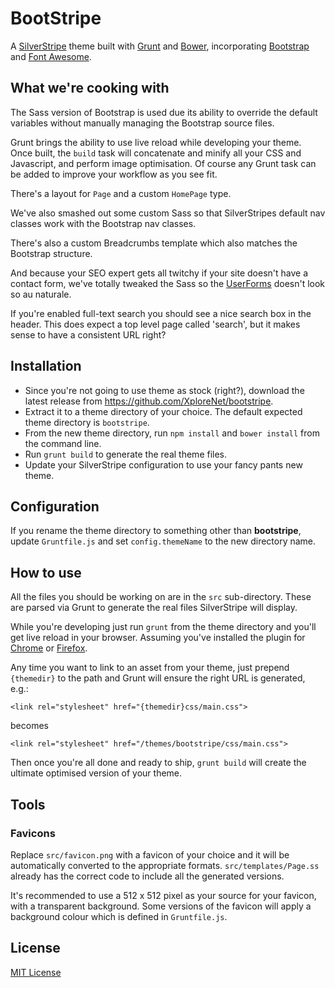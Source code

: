 # BootStripe

A [SilverStripe](http://www.silverstripe.org) theme built with [Grunt](http://gruntjs.com/) and [Bower](http://bower.io/), incorporating [Bootstrap](http://getbootstrap.com/) and [Font Awesome](http://fontawesome.io/).

## What we're cooking with

The Sass version of Bootstrap is used due its ability to override the default variables without manually managing the Bootstrap source files.

Grunt brings the ability to use live reload while developing your theme. Once built, the `build` task will concatenate and minify all your CSS and Javascript, and perform image optimisation. Of course any Grunt task can be added to improve your workflow as you see fit.

There's a layout for `Page` and a custom `HomePage` type.

We've also smashed out some custom Sass so that SilverStripes default nav classes work with the Bootstrap nav classes.

There's also a custom Breadcrumbs template which also matches the Bootstrap structure.

And because your SEO expert gets all twitchy if your site doesn't have a contact form, we've totally tweaked the Sass so the [UserForms](http://addons.silverstripe.org/add-ons/silverstripe/userforms) doesn't look so au naturale.

If you're enabled full-text search you should see a nice search box in the header. This does expect a top level page called 'search', but it makes sense to have a consistent URL right?

## Installation

- Since you're not going to use theme as stock (right?), download the latest release from https://github.com/XploreNet/bootstripe.
- Extract it to a theme directory of your choice. The default expected theme directory is `bootstripe`.
- From the new theme directory, run `npm install` and `bower install` from the command line.
- Run `grunt build` to generate the real theme files.
- Update your SilverStripe configuration to use your fancy pants new theme.

## Configuration

If you rename the theme directory to something other than __bootstripe__, update `Gruntfile.js` and set `config.themeName` to the new directory name.

## How to use

All the files you should be working on are in the `src` sub-directory. These are parsed via Grunt to generate the real files SilverStripe will display.

While you're developing just run `grunt` from the theme directory and you'll get live reload in your browser. Assuming you've installed the plugin for [Chrome](https://chrome.google.com/webstore/detail/livereload/jnihajbhpnppcggbcgedagnkighmdlei?hl=en) or [Firefox](https://addons.mozilla.org/en-US/firefox/addon/livereload/).

Any time you want to link to an asset from your theme, just prepend `{themedir}` to the path and Grunt will ensure the right URL is generated, e.g.:

`<link rel="stylesheet" href="{themedir}css/main.css">`

becomes

`<link rel="stylesheet" href="/themes/bootstripe/css/main.css">`

Then once you're all done and ready to ship, `grunt build` will create the ultimate optimised version of your theme.

Tools
-----

### Favicons

Replace `src/favicon.png` with a favicon of your choice and it will be automatically converted to the appropriate formats.
`src/templates/Page.ss` already has the correct code to include all the generated versions.

It's recommended to use a 512 x 512 pixel as your source for your favicon, with a transparent background.
Some versions of the favicon will apply a background colour which is defined in `Gruntfile.js`.

## License

[MIT License](http://en.wikipedia.org/wiki/MIT_License)
